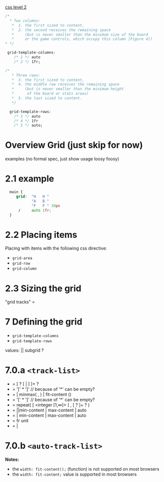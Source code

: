 [css level 2](https://www.w3.org/TR/css-grid-2/#background)

```css
/*
  * Two columns:
   *  1. the first sized to content,
   *  2. the second receives the remaining space
   *     (but is never smaller than the minimum size of the board
   *     or the game controls, which occupy this column [Figure 4])
* */

 grid-template-columns:
    /* 1 */ auto
    /* 2 */ 1fr;
```

```css
/*
   * Three rows:
   *  3. the first sized to content,
   *  4. the middle row receives the remaining space
   *     (but is never smaller than the minimum height
   *      of the board or stats areas)
   *  5. the last sized to content.
   */

  grid-template-rows:
    /* 3 */ auto
    /* 4 */ 1fr
    /* 5 */ auto;
```

# Overview Grid (just skip for now)

examples (no formal spec, just show usage loosy foosy)

# 2.1 example

```css
  main {
     grid:  "H   H "
            "A   B "
            "F   F " 30px  
      /     auto 1fr;  
  }

```
# 2.2 Placing items

Placing with items with the following css directive:

- `grid-area`
- `grid-row`
- `grid-column`


# 2.3 Sizing the grid

"grid tracks" = 

# 7 Defining the grid

- `grid-template-columns`
- `grid-template-rows`

values: <track-list>|<auto-track-list>| subgrid <line-name-list>?


# 7.0.a `<track-list>`

- <track-list>        = [ <line-names>? [ <track-size> | <track-repeat> ] ]+ <line-names>?
- <line-names>        = '[' <custom-ident>* ']'  // because of '*' <custom-ident> can be empty?
- <track-size>        = <track-breadth> | minmax( <inflexible-breath>, <track-breath>) | fit-content (<length-percentage>)
- <line-names>        = '[' <custom-ident>* ']'  // because of '*' <custom-ident> can be empty?
- <track-repeat>      = repeat( [ <integer [1,∞]> ] , [ <line-names>? <track-size> ]+ <line-names>? )
- <track-breadth>     = <length-percentage> |<flex>|min-content | max-content | auto
- <inflexible-breath> = <length-percentage> |       min-content | max-content | auto
- <flex> =  fr unit
- <length-percentage> = <length>|<percentage>

# 7.0.b `<auto-track-list>`

**Notes:**
- the `width: fit-content();` (function) is not supported on most browsers
- the `width: fit-content;` value is supported in most browsers

